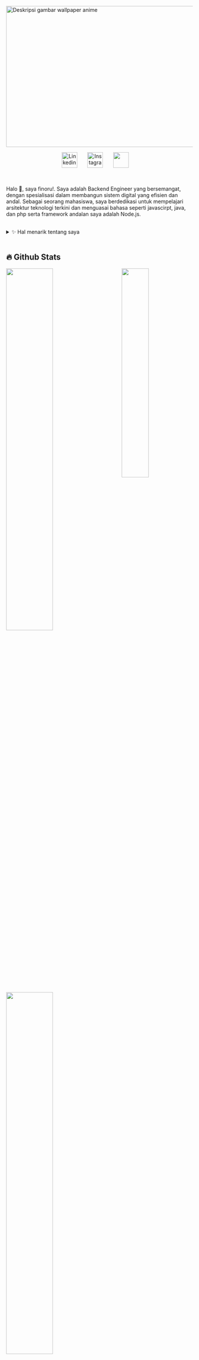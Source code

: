 <img 
    src="https://images5.alphacoders.com/741/741910.png" 
    alt="Deskripsi gambar wallpaper anime" 
    style="width:921px; height:380px; object-fit:cover; display:block;"
  />
<p align="center">
  <a href="www.linkedin.com/in/ruffino-ahmad-noor"><img width="42px" alt="Linkedin" title="Linkedin" src="https://img.icons8.com/?size=100&id=8808&format=png&color=F25081"/></a>
  &#8287;&#8287;&#8287;&#8287;&#8287;
  <a href="https://www.instagram.com/finoru.noor?igsh=MWhjcDh3YTVqaXVz"><img width="42px" alt="Instagram" title="Instagram"                  src="https://img.icons8.com/?size=100&id=32309&format=png&color=F25081"/></a>
  &#8287;&#8287;&#8287;&#8287;&#8287;
  <a href="https://discord.com/users/594483339977687060" alt="Discord"><img width="42px" src="https://img.icons8.com/?size=100&id=30888&format=png&color=F25081"/></a>
  &#8287;&#8287;&#8287;&#8287;&#8287;
</p>

<br/>

<p>
Halo 👋, saya finoru!. Saya adalah Backend Engineer yang bersemangat, dengan spesialisasi dalam membangun sistem digital yang efisien dan andal. Sebagai seorang mahasiswa, saya berdedikasi untuk mempelajari arsitektur teknologi terkini dan menguasai bahasa seperti javascirpt, java, dan php serta framework andalan saya adalah Node.js.

<br>
<br>

<div>
<details>
  <summary>✨ Hal menarik tentang saya</summary>

🔭 Saat ini saya sedang mengerjakan Koneksi, sebuah web aplikasi yang saya desain untuk memantau perkembangan alumni setelah lulus, menyediakan data untuk pengembangan kurikulum dan peningkatan kualitas pendidikan secara keseluruhan serta menghubungkan alumni.

🌱 Saya terus memperdalam pengetahuan saya tentang stack web development yaitu MERN(MongoDB/MySQL, Express.js, React.js, dan Node.js).

🤝 Saya mencari kesempatan untuk berkontribusi dalam proyek open source atau berkolaborasi dengan tim yang inovatif.

📫 Anda bisa menghubungi saya melalui email di ruffinoahmadnoor@gmail.com.

</details>
  
</p>

## 🔥 Github Stats

<img align="right" width="38%" src="https://i.pinimg.com/736x/0e/06/49/0e06495fe69378785483f48bc6f3dae6.jpg"/>

  <a href="https://github.com/Giingu"><img width="50%" src="https://github-readme-stats.vercel.app/api?username=finoru&theme=radical&title_color=ff3068?"></a>
  <a href="https://github.com/Giingu"><img width="50%" src="http://github-readme-streak-stats.herokuapp.com/?user=finoru&theme=radical&date_format=M%20j%5B%2C%20Y%5D&ring=ff3068&fire=ff3068&sideNums=ff3068"></a>

## 📘 My projects

<p align="left">
    <a href="https://github.com/Enhanced-TTVDropBot"><img width="25%" src="https://denvercoder1-github-readme-stats.vercel.app/api/pin/?username=millicent-tales&repo=YARSI-Connect-Alumni&hide_border=true&bg_color=1F222E&title_color=F85D7F&icon_color=F8D866&theme=react&show_icons=false" alt="readme-typing-svg"></a>
</p>

<p align="left">
  <a href="https://github.com/finoru?tab=repositories&sort=stargazers"><img alt="All Repositories" title="All Repositories" src="https://custom-icon-badges.herokuapp.com/badge/-All%20Repos-2962FF?style=for-the-badge&logoColor=white&logo=repo"/></a>
</p>
